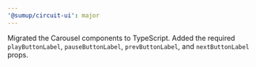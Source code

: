 ```yaml
---
'@sumup/circuit-ui': major
---
```


Migrated the Carousel components to TypeScript. Added the required `playButtonLabel`, `pauseButtonLabel`, `prevButtonLabel`, and `nextButtonLabel` props.
